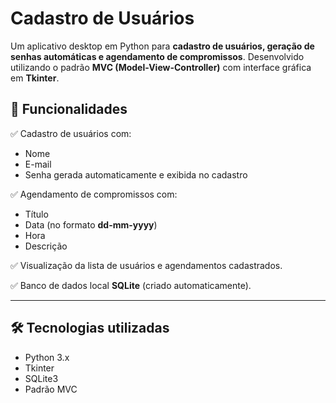 # Cadastro de Usuários

Um aplicativo desktop em Python para **cadastro de usuários, geração de senhas automáticas e agendamento de compromissos**. Desenvolvido utilizando o padrão **MVC (Model-View-Controller)** com interface gráfica em **Tkinter**.

## 🎯 Funcionalidades

✅ Cadastro de usuários com:
- Nome
- E-mail
- Senha gerada automaticamente e exibida no cadastro

✅ Agendamento de compromissos com:
- Título
- Data (no formato **dd-mm-yyyy**)
- Hora
- Descrição

✅ Visualização da lista de usuários e agendamentos cadastrados.

✅ Banco de dados local **SQLite** (criado automaticamente).

---

## 🛠️ Tecnologias utilizadas

- Python 3.x
- Tkinter
- SQLite3
- Padrão MVC
